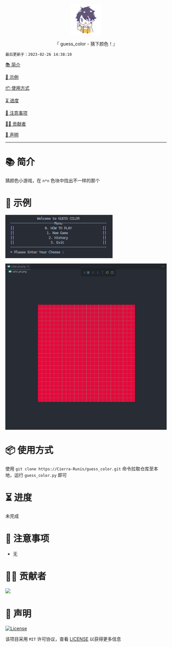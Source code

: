 <div align="center">
  <img id="guess_color" width="96" alt="guess_color" src="https://raw.githubusercontent.com/Cierra-Runis/guess_color/master/repository_img/icon.svg">
  <p>『 guess_color - 猜下颜色！』</p>
</div>

`最后更新于：2023-02-26 14:38:10`

[📚 简介](#-简介)

[📸 示例](#-示例)

[📦 使用方式](#-使用方式)

[⏳ 进度](#-进度)

[📌 注意事项](#-注意事项)

[🧑‍💻 贡献者](#-贡献者)

[🔦 声明](#-声明)

---

# 📚 简介

猜颜色小游戏，在 `n*n` 色块中找出不一样的那个

# 📸 示例

![screenshots_1](https://raw.githubusercontent.com/Cierra-Runis/guess_color/master/repository_img/screenshots_1.png)

![screenshots_2](https://raw.githubusercontent.com/Cierra-Runis/guess_color/master/repository_img/screenshots_2.png)

# 📦 使用方式

使用 `git clone https://Cierra-Runis/guess_color.git` 命令拉取仓库至本地，运行 `guess_color.py` 即可

# ⏳ 进度

未完成

# 📌 注意事项

- 无

# 🧑‍💻 贡献者

<a href="https://github.com/Cierra-Runis/guess_color/graphs/contributors">
  <img src="https://contrib.rocks/image?repo=Cierra-Runis/guess_color" />
</a>

# 🔦 声明

[![License](https://img.shields.io/github/license/Cierra-Runis/guess_color)](https://github.com/Cierra-Runis/guess_color/blob/master/LICENSE)

该项目采用 `MIT` 许可协议，查看 [LICENSE](https://github.com/Cierra-Runis/guess_color/blob/master/LICENSE) 以获得更多信息
